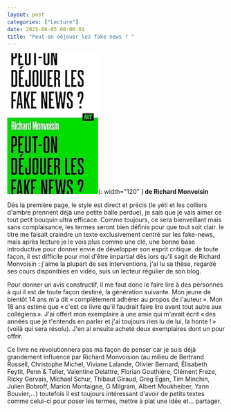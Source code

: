 ```yaml
---
layout: post
categories: ["Lecture"]
date: 2025-06-05 00:00:01
title: "Peut-on déjouer les fake news ? "
---
```


![couverture](/assets/images/couv_lecture/PeutOnDejouerFakeNews.webp){: width="120" } **de Richard Monvoisin**

Dès la première page, le style est direct et précis (le yéti et les colliers d'ambre prennent déjà une petite balle perdue), je sais que je vais aimer ce tout petit bouquin ultra efficace. Comme toujours, ce sera bienveillant mais sans complaisance, les termes seront bien définis pour que tout soit clair. le titre me faisait craindre un texte exclusivement centré sur les fake-news, mais après lecture je le vois plus comme une clé, une bonne base introductive pour donner envie de développer son esprit critique. de toute façon, il est difficile pour moi d'être impartial dès lors qu'il sagit de Richard Monvoisin : j'aime la plupart de ses interventions, j'ai lu sa thèse, regardé ses cours disponibles en vidéo, suis un lecteur régulier de son blog.

Pour donner un avis constructif, il me faut donc le faire lire à des personnes à qui il est de toute façon destiné, la génération suivante. Mon jeune de bientôt 14 ans m'a dit « complètement adhérer au propos de l'auteur ». Mon 18 ans estime que « c'est ce livre qu'il faudrait faire lire avant tout autre aux collégiens ». J'ai offert mon exemplaire à une amie qui m'avait écrit « des années que je t'entends en parler et j'ai toujours rien lu de lui, la honte ! » (voilà qui sera résolu). J'en ai ensuite acheté deux exemplaires dont un pour offrir.

Ce livre ne révolutionnera pas ma façon de penser car je suis déjà grandement influencé par Richard Monvoision (au milieu de Bertrand Russell, Christophe Michel, Viviane Lalande, Olivier Bernard, Élisabeth Feytit, Penn & Teller, Valentine Delattre, Florian Gouthière, Clément Freze, Ricky Gervais, Michael Schur, Thibaut Giraud, Greg Egan, Tim Minchin, Julien Bobroff, Marion Montaigne, G Milgram, Albert Moukheiber, Yann Bouvier,…) toutefois il est toujours intéressant d'avoir de petits textes comme celui-ci pour poser les termes, mettre à plat une idée et… partager.
